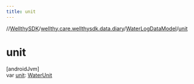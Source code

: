 ```yaml
---
title: unit
---
```

//[WellthySDK](../../../index.html)/[wellthy.care.wellthysdk.data.diary](../index.html)/[WaterLogDataModel](index.html)/[unit](unit.html)



# unit



[androidJvm]\
var [unit](unit.html): [WaterUnit](../-water-unit/index.html)




